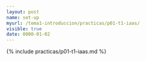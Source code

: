 ```yaml
---
layout: post
name: set-up 
myurl: /tema1-introduccion/practicas/p01-t1-iaas/
visible: true
date: 0000-01-02
---
```


{% include practicas/p01-t1-iaas.md %}
